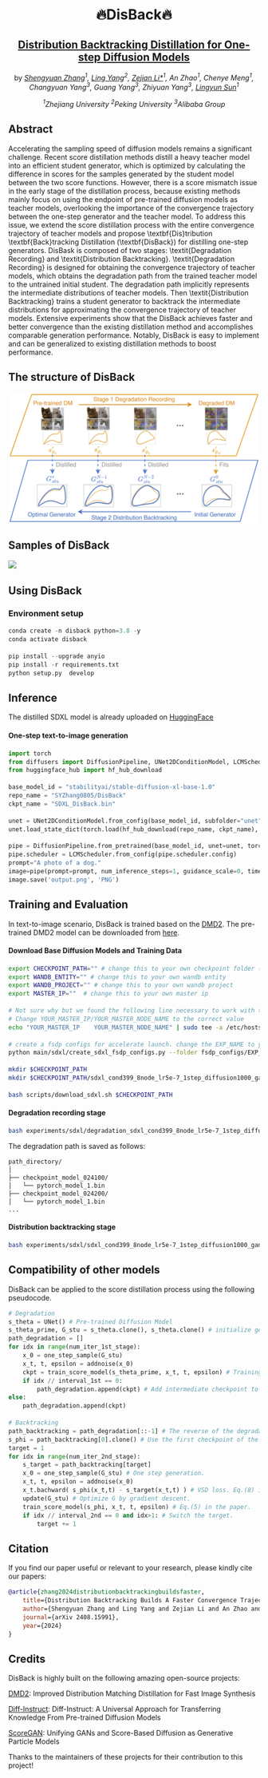 <div align="center">
	
# 🔥DisBack🔥

## [Distribution Backtracking Distillation for One-step Diffusion Models](https://github.com/SYZhang0805/DisBack)
by *[Shengyuan Zhang](https://github.com/SYZhang0805)<sup>1</sup>, [Ling Yang](https://github.com/YangLing0818)<sup>2</sup>, [Zejian Li*](https://zejianli.github.io/)<sup>1</sup>, An Zhao<sup>1</sup>, Chenye Meng<sup>1</sup>, Changyuan Yang<sup>3</sup>, Guang Yang<sup>3</sup>, Zhiyuan Yang<sup>3</sup>, [Lingyun Sun](https://person.zju.edu.cn/sly)<sup>1</sup>*

*<sup>1</sup>Zhejiang University <sup>2</sup>Peking University <sup>3</sup>Alibaba Group*
</div>

## Abstract
Accelerating the sampling speed of diffusion models remains a significant challenge. Recent score distillation methods distill a heavy teacher model into an efficient student generator, which is optimized by calculating the difference in scores for the samples generated by the student model between the two score functions.
However, there is a score mismatch issue in the early stage of the distillation process, because existing methods mainly focus on using the endpoint of pre-trained diffusion models as teacher models, overlooking the importance of the convergence trajectory between the one-step generator and the teacher model.
To address this issue, we extend the score distillation process with the entire convergence trajectory of teacher models and propose \textbf{Dis}tribution \textbf{Back}tracking Distillation (\textbf{DisBack}) for distilling one-step generators. DisBask is composed of two stages: \textit{Degradation Recording} and \textit{Distribution Backtracking}. 
\textit{Degradation Recording} is designed for obtaining the convergence trajectory of teacher models, which obtains the degradation path from the trained teacher model to the untrained initial student. 
The degradation path implicitly represents the intermediate distributions of teacher models.
Then \textit{Distribution Backtracking} trains a student generator to backtrack the intermediate distributions for approximating the convergence trajectory of teacher models.
Extensive experiments show that the DisBack achieves faster and better convergence than the existing distillation method and accomplishes comparable generation performance.
Notably, DisBack is easy to implement and can be generalized to existing distillation methods to boost performance.

## The structure of DisBack
![](https://github.com/SYZhang0805/DisBack/blob/main/samples/structure.png)

## Samples of DisBack
![](https://github.com/SYZhang0805/DisBack/blob/main/samples/samples1.png)


## Using DisBack
### Environment setup
```python
conda create -n disback python=3.8 -y 
conda activate disback 

pip install --upgrade anyio
pip install -r requirements.txt
python setup.py  develop
```

## Inference

The distilled SDXL model is already uploaded on [HuggingFace](https://huggingface.co/SYZhang0805/DisBack)

#### One-step text-to-image generation
```python
import torch
from diffusers import DiffusionPipeline, UNet2DConditionModel, LCMScheduler
from huggingface_hub import hf_hub_download

base_model_id = "stabilityai/stable-diffusion-xl-base-1.0"
repo_name = "SYZhang0805/DisBack"
ckpt_name = "SDXL_DisBack.bin"

unet = UNet2DConditionModel.from_config(base_model_id, subfolder="unet").to("cuda", torch.float16)
unet.load_state_dict(torch.load(hf_hub_download(repo_name, ckpt_name), map_location="cuda"))

pipe = DiffusionPipeline.from_pretrained(base_model_id, unet=unet, torch_dtype=torch.float16, use_safetensors=True, variant="fp16").to("cuda")
pipe.scheduler = LCMScheduler.from_config(pipe.scheduler.config)
prompt="A photo of a dog." 
image=pipe(prompt=prompt, num_inference_steps=1, guidance_scale=0, timesteps=[399], height=1024, width=1024).images[0]
image.save('output.png', 'PNG')
```

## Training and Evaluation
In text-to-image scenario, DisBack is trained based on the [DMD2](https://tianweiy.github.io/dmd2/). The pre-trained DMD2 model can be downloaded from [here](https://huggingface.co/tianweiy/DMD2/tree/main/model/sdxl/sdxl_cond399_8node_lr5e-7_1step_diffusion1000_gan5e-3_guidance8_noinit_noode_checkpoint_model_024000).

#### Download Base Diffusion Models and Training Data 
```bash
export CHECKPOINT_PATH="" # change this to your own checkpoint folder (this should be a central directory shared across nodes)
export WANDB_ENTITY="" # change this to your own wandb entity
export WANDB_PROJECT="" # change this to your own wandb project
export MASTER_IP=""  # change this to your own master ip

# Not sure why but we found the following line necessary to work with the accelerate package in our system. 
# Change YOUR_MASTER_IP/YOUR_MASTER_NODE_NAME to the correct value 
echo "YOUR_MASTER_IP 	YOUR_MASTER_NODE_NAME" | sudo tee -a /etc/hosts

# create a fsdp configs for accelerate launch. change the EXP_NAME to your own experiment name 
python main/sdxl/create_sdxl_fsdp_configs.py --folder fsdp_configs/EXP_NAME  --master_ip $MASTER_IP --num_machines 8  --sharding_strategy 4

mkdir $CHECKPOINT_PATH
mkdir $CHECKPOINT_PATH/sdxl_cond399_8node_lr5e-7_1step_diffusion1000_gan5e-3_guidance8_noinit_noode_checkpoint_model_024000/

bash scripts/download_sdxl.sh $CHECKPOINT_PATH
```

#### Degradation recording stage
```bash
bash experiments/sdxl/degradation_sdxl_cond399_8node_lr5e-7_1step_diffusion1000_gan5e-3_guidance8_noinit_noode.sh
```
The degradation path is saved as follows:
```
path_directory/
│
├── checkpoint_model_024100/             
│   └── pytorch_model_1.bin          
├── checkpoint_model_024200/             
│   └── pytorch_model_1.bin      
...
```

#### Distribution backtracking stage
```bash
bash experiments/sdxl/sdxl_cond399_8node_lr5e-7_1step_diffusion1000_gan5e-3_guidance8_noinit_noode.sh
```

## Compatibility of other models
DisBack can be applied to the score distillation process using the following pseudocode.

```python
# Degradation
s_theta = UNet() # Pre-trained Diffusion Model
s_theta_prime, G_stu = s_theta.clone(), s_theta.clone() # initialize generator and the beginning of the degradation path.
path_degradation = []
for idx in range(num_iter_1st_stage):
	x_0 = one_step_sample(G_stu)
	x_t, t, epsilon = addnoise(x_0)
	ckpt = train_score_model(s_theta_prime, x_t, t, epsilon) # Training strategy depends on the type of pre-trained model used. Eq.(7) in the paper.
	if idx // interval_1st == 0:
		path_degradation.append(ckpt) # Add intermediate checkpoint to the degradation path.
else:
	path_degradation.append(ckpt)

# Backtracking 
path_backtracking = path_degradation[::-1] # The reverse of the degradation path is viewed as the convergence trajectory.
s_phi = path_backtracking[0].clone() # Use the first checkpoint of the convergence trajectory as the initial s_phi.
target = 1
for idx in range(num_iter_2nd_stage):
	s_target = path_backtracking[target]
	x_0 = one_step_sample(G_stu) # One step generation.
	x_t, t, epsilon = addnoise(x_0)
	x_t.bachward( s_phi(x_t,t) - s_target(x_t,t) ) # VSD loss. Eq.(8) in the paper.
	update(G_stu) # Optimize G by gradient descent.
	train_score_model(s_phi, x_t, t, epsilon) # Eq.(5) in the paper.
	if idx // interval_2nd == 0 and idx>1: # Switch the target.
		target += 1 
```

## Citation
If you find our paper useful or relevant to your research, please kindly cite our papers:
```bib
@article{zhang2024distributionbacktrackingbuildsfaster,
    title={Distribution Backtracking Builds A Faster Convergence Trajectory for One-step Diffusion Distillation}, 
    author={Shengyuan Zhang and Ling Yang and Zejian Li and An Zhao and Chenye Meng and Changyuan Yang and Guang Yang and Zhiyuan Yang and Lingyun Sun},
    journal={arXiv 2408.15991},
    year={2024}
}
```

## Credits

DisBack is highly built on the following amazing open-source projects:

[DMD2](https://tianweiy.github.io/dmd2/): Improved Distribution Matching Distillation for Fast Image Synthesis

[Diff-Instruct](https://github.com/pkulwj1994/diff_instruct/tree/main): Diff-Instruct: A Universal Approach for Transferring Knowledge From Pre-trained Diffusion Models

[ScoreGAN](https://github.com/White-Link/gpm): Unifying GANs and Score-Based Diffusion as Generative Particle Models

Thanks to the maintainers of these projects for their contribution to this project!
